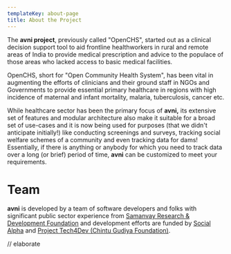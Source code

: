```yaml
---
templateKey: about-page
title: About the Project
---
```

The **avni project**, previously called "OpenCHS", started out as a clinical decision support tool to aid frontline healthworkers in rural and remote areas of India to provide medical prescription and advice to the populace of those areas who lacked access to basic medical facilities.

OpenCHS, short for "Open Community Health System", has been vital in augmenting the efforts of clinicians and their ground staff in NGOs and Governments to provide essential primary healthcare in regions with high incidence of maternal and infant mortality, malaria, tuberculosis, cancer etc.

While healthcare sector has been the primary focus of **avni,** its extensive set of features and modular architecture also make it suitable for a broad set of use-cases and it is now being used for purposes (that we didn't anticipate initially!) like conducting screenings and surveys, tracking social welfare schemes of a community and even tracking data for dams! Essentially, if there is anything or anybody for which you need to track data over a long (or brief) period of time, **avni** can be customized to meet your requirements.



# Team

**avni** is developed by a team of software developers and folks with significant public sector experience from [Samanvay Research & Development Foundation](www.samanvayfoundation.org) and development efforts are funded by [Social Alpha](https://www.socialalpha.org/) and [Project Tech4Dev (Chintu Gudiya Foundation)](https://chintugudiya.org/tech4dev/).

// elaborate
